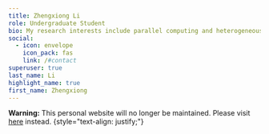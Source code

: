 ```yaml
---
title: Zhengxiong Li
role: Undergraduate Student
bio: My research interests include parallel computing and heterogeneous computing.
social:
  - icon: envelope
    icon_pack: fas
    link: /#contact
superuser: true
last_name: Li
highlight_name: true
first_name: Zhengxiong
---
```


**Warning:** This personal website will no longer be maintained. Please visit [here](https://zhengxiongli08.github.io) instead.
{style="text-align: justify;"}
